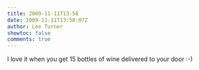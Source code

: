 ```yaml
---
title: 2009-11-11T13-58
date: 2009-11-11T13:58:07Z
author: Lee Turner
showtoc: false
comments: true
---
```


I love it when you get 15 bottles of wine delivered to your door :-)

